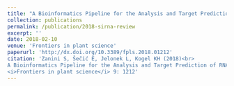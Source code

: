 ```yaml
---
title: "A Bioinformatics Pipeline for the Analysis and Target Prediction of RNA Effectors in Bidirectional Communication During Plant-Microbe Interactions."
collection: publications
permalink: /publication/2018-sirna-review
excerpt: ''
date: 2018-02-10
venue: 'Frontiers in plant science'
paperurl: 'http://dx.doi.org/10.3389/fpls.2018.01212'
citation: 'Zanini S, Šečić E, Jelonek L, Kogel KH (2018)<br>
A Bioinformatics Pipeline for the Analysis and Target Prediction of RNA Effectors in Bidirectional Communication During Plant-Microbe Interactions.<br>
<i>Frontiers in plant science</i> 9: 1212'
---
```

